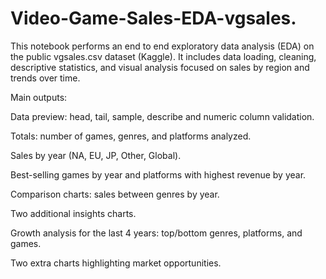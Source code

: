 # Video-Game-Sales-EDA-vgsales.

This notebook performs an end to end exploratory data analysis (EDA) on the public vgsales.csv dataset (Kaggle). It includes data loading, cleaning, descriptive statistics, and visual analysis focused on sales by region and trends over time.

Main outputs:

Data preview: head, tail, sample, describe and numeric column validation.

Totals: number of games, genres, and platforms analyzed.

Sales by year (NA, EU, JP, Other, Global).

Best-selling games by year and platforms with highest revenue by year.

Comparison charts: sales between genres by year.

Two additional insights charts.

Growth analysis for the last 4 years: top/bottom genres, platforms, and games.

Two extra charts highlighting market opportunities.


